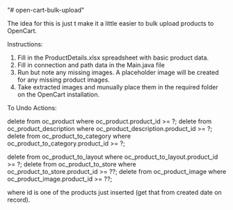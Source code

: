"# open-cart-bulk-upload" 

The idea for this is just t make it a little easier to bulk upload
products to OpenCart.

Instructions:

1) Fill in the ProductDetails.xlsx spreadsheet with basic product data.
2) Fill in connection and path data in the Main.java file
3) Run but note any missing images. A placeholder image will be created for any missing product images.
4) Take extracted images and munually place them in the required folder on the OpenCart installation.


To Undo Actions:

delete from oc_product where oc_product.product_id >= ?;
delete from oc_product_description where oc_product_description.product_id >= ?;
delete from oc_product_to_category where oc_product_to_category.product_id >= ?;

delete from oc_product_to_layout where oc_product_to_layout.product_id >= ?;
delete from oc_product_to_store where oc_product_to_store.product_id >= ??;
delete from oc_product_image where oc_product_image.product_id >= ??;

where id is one of the products just inserted (get that from created date on record).